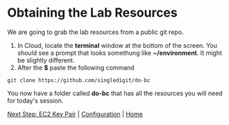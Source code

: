 # Obtaining the Lab Resources
We are going to grab the lab resources from a public git repo.

1. In Cloud, locate the **terminal** window at the bottom of the screen. You should see a prompt that looks somethung like **~/environment**. It might be slightly different.
2. After the **$** paste the following command
```
git clone https://github.com/singledigit/do-bc
```


You now have a folder called **do-bc** that has all the resources you will need for today's session.

[Next Step: EC2 Key Pair](keypair.md) | [Configuration](README.md) | [Home](../../README.md)